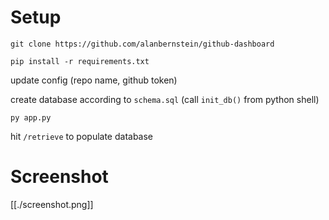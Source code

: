 
# Setup

`git clone https://github.com/alanbernstein/github-dashboard`

`pip install -r requirements.txt`

update config (repo name, github token)

create database according to `schema.sql` (call `init_db()` from python shell)

`py app.py`

hit `/retrieve` to populate database


# Screenshot
[[./screenshot.png]]
